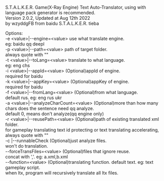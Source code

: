 S.T.A.L.K.E.R. Game(X-Ray Engine) Text Auto-Translator, using with language pack generator is recommended.  
Version 2.0.2, Updated at Aug 12th 2022  
by wzyddgFB from baidu S.T.A.L.K.E.R. tieba  
  
Options:  
  -e &lt;value&gt;|--engine=&lt;value&gt;               use what translate engine.  
                                                eg: baidu qq deepl  
  -p &lt;value&gt;|--path=&lt;value&gt;                 path of target folder.  
                                                always quote with ""  
  -t &lt;value&gt;|--toLang=&lt;value&gt;               translate to what language.  
                                                eg: eng chs  
  -i &lt;value&gt;|--appId=&lt;value&gt;                (Optional)appId of engine.  
                                                required for baidu  
  -k &lt;value&gt;|--appKey=&lt;value&gt;               (Optional)appKey of engine.  
                                                required for baidu  
  -f &lt;value&gt;|--fromLang=&lt;value&gt;             (Optional)from what language.  
                                                default rus. eg: eng rus ukr  
  -a &lt;value&gt;|--analyzeCharCount=&lt;value&gt;     (Optional)more than how many chars does the sentence need qq analyze.  
                                                default 0, means don't analyze(qq engine only)  
  -r &lt;value&gt;|--reusePath=&lt;value&gt;            (Optional)path of existing translated xml folder.  
                                                for gameplay translating text id protecting or text translating accelerating, always quote with ""  
  -c        |--runnableCheck                (Optional)just analyze files.  
                                                won't do translation.  
  --forceTransFiles=&lt;value&gt;                 (Optional)files that ignore reuse.  
                                                concat with ','. eg: a.xml,b.xml  
  --function=&lt;value&gt;                        (Optional)translating function. default text. eg: text gameplay script.  
                                                when ltx, program will recursively translate all ltx files.  
